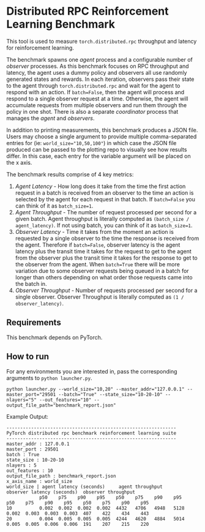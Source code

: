 # Distributed RPC Reinforcement Learning Benchmark

This tool is used to measure `torch.distributed.rpc` throughput and latency for reinforcement learning.

The benchmark spawns one *agent* process and a configurable number of *observer* processes. As this benchmark focuses on RPC throughput and latency, the agent uses a dummy policy and observers all use randomly generated states and rewards. In each iteration, observers pass their state to the agent through `torch.distributed.rpc` and wait for the agent to respond with an action. If `batch=False`, then the agent will process and respond to a single observer request at a time. Otherwise, the agent will accumulate requests from multiple observers and run them through the policy in one shot. There is also a separate *coordinator* process that manages the *agent* and *observers*.

In addition to printing measurements, this benchmark produces a JSON file.  Users may choose a single argument to provide multiple comma-separated entries for (ie: `world_size="10,50,100"`) in which case the JSON file produced can be passed to the plotting repo to visually see how results differ.  In this case, each entry for the variable argument will be placed on the x axis.

The benchmark results comprise of 4 key metrics:
1. _Agent Latency_ - How long does it take from the time the first action request in a batch is received from an observer to the time an action is selected by the agent for each request in that batch.  If `batch=False` you can think of it as `batch_size=1`.
2. _Agent Throughput_ - The number of request processed per second for a given batch.  Agent throughput is literally computed as `(batch_size / agent_latency)`.  If not using batch, you can think of it as `batch_size=1`.
3. _Observer Latency_ - Time it takes from the moment an action is requested by a single observer to the time the response is received from the agent.  Therefore if `batch=False`, observer latency is the agent latency plus the transit time it takes for the request to get to the agent from the observer plus the transit time it takes for the response to get to the observer from the agent.  When `batch=True` there will be more variation due to some observer requests being queued in a batch for longer than others depending on what order those requests came into the batch in.
4. _Observer Throughput_ - Number of requests processed per second for a single observer.  Observer Throughput is literally computed as `(1 / observer_latency)`.

## Requirements

This benchmark depends on PyTorch.

## How to run

For any environments you are interested in, pass the corresponding arguments to `python launcher.py`.

```python launcher.py --world_size="10,20" --master_addr="127.0.0.1" --master_port="29501 --batch="True" --state_size="10-20-10" --nlayers="5" --out_features="10" --output_file_path="benchmark_report.json"```

Example Output:

```
--------------------------------------------------------------
PyTorch distributed rpc benchmark reinforcement learning suite
--------------------------------------------------------------
master_addr : 127.0.0.1
master_port : 29501
batch : True
state_size : 10-20-10
nlayers : 5
out_features : 10
output_file_path : benchmark_report.json
x_axis_name : world_size
world_size | agent latency (seconds)     agent throughput            observer latency (seconds)  observer throughput
            p50    p75    p90    p95    p50    p75    p90    p95    p50    p75    p90    p95    p50    p75    p90    p95
10          0.002  0.002  0.002  0.002  4432   4706   4948   5128   0.002  0.003  0.003  0.003  407    422    434    443
20          0.004  0.005  0.005  0.005  4244   4620   4884   5014   0.005  0.005  0.006  0.006  191    207    215    220
